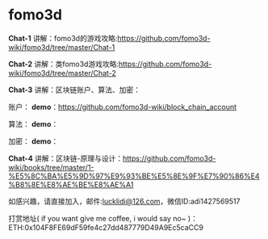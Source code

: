 # fomo3d

**Chat-1**
讲解：fomo3d的游戏攻略:https://github.com/fomo3d-wiki/fomo3d/tree/master/Chat-1

**Chat-2**
讲解：类fomo3d游戏攻略:https://github.com/fomo3d-wiki/fomo3d/tree/master/Chat-2

**Chat-3**
讲解：区块链账户、算法、加密：

账户：
**demo**：https://github.com/fomo3d-wiki/block_chain_account

算法：
**demo**：  

加密：
**demo**： 
       
**Chat-4**
讲解：区块链-原理与设计：https://github.com/fomo3d-wiki/books/tree/master/1-%E5%8C%BA%E5%9D%97%E9%93%BE%E5%8E%9F%E7%90%86%E4%B8%8E%E8%AE%BE%E8%AE%A1

如感兴趣，请直接加入，邮件:lucklidi@126.com，微信ID:adi1427569517

打赏地址( if you want give me coffee, i would say no~ )：ETH:0x104F8FE69dF59fe4c27dd487779D49A9Ec5caCC9
